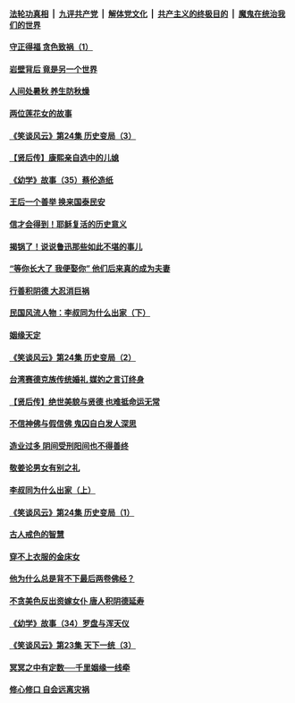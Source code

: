 ####  [法轮功真相](../../../../basic/blob/master/README.md?t=08231813) &nbsp;|&nbsp; [九评共产党](../../../../9ping.md/blob/master/README.md?t=08231813) &nbsp;|&nbsp; [解体党文化](../../../../jtdwh.md/blob/master/README.md?t=08231813)  &nbsp;|&nbsp; [共产主义的终极目的](../../../../gczydzjmd.md/blob/master/README.md?t=08231813) &nbsp;|&nbsp; [魔鬼在统治我们的世界](../../../../mgztzwmdsj.md/blob/master/README.md?t=08231813) 

#### [守正得福 贪色致祸（1）](../pages/prog647/a102649899.md?t=08231813) 

#### [岩壁背后 竟是另一个世界](../pages/prog647/a102649840.md?t=08231813) 

#### [人间处暑秋 养生防秋燥](../pages/prog647/a102649790.md?t=08231813) 

#### [两位莲花女的故事](../pages/prog647/a102649127.md?t=08231813) 

#### [《笑谈风云》第24集 历史变局（3）](../pages/prog647/a102649134.md?t=08231813) 

#### [【贤后传】康熙亲自选中的儿媳](../pages/prog647/a102648586.md?t=08231813) 

#### [《幼学》故事（35）蔡伦造纸](../pages/prog647/a102648569.md?t=08231813) 

#### [王后一个善举 换来国泰民安](../pages/prog647/a102648357.md?t=08231813) 

#### [信才会得到！耶稣复活的历史意义](../pages/prog647/a102648280.md?t=08231813) 

#### [揭锅了！说说鲁迅那些如此不堪的事儿](../pages/prog647/a102647672.md?t=08231813) 

#### [“等你长大了 我便娶你” 他们后来真的成为夫妻](../pages/prog647/a102647657.md?t=08231813) 

#### [行善积阴德 大忍消巨祸](../pages/prog647/a102647644.md?t=08231813) 

#### [民国风流人物：李叔同为什么出家（下）](../pages/prog647/a102647636.md?t=08231813) 

#### [姻缘天定](../pages/prog647/a102646895.md?t=08231813) 

#### [《笑谈风云》第24集 历史变局（2）](../pages/prog647/a102646879.md?t=08231813) 

#### [台湾赛德克族传统婚礼 媒妁之言订终身](../pages/prog647/a102646649.md?t=08231813) 

#### [【贤后传】绝世美貌与贤德 也难抵命运无常](../pages/prog647/a102646047.md?t=08231813) 

#### [不信神佛与假信佛 鬼囚自白发人深思](../pages/prog647/a102646033.md?t=08231813) 

#### [造业过多 阴间受刑阳间也不得善终](../pages/prog647/a102646010.md?t=08231813) 

#### [敬姜论男女有别之礼](../pages/prog647/a102645258.md?t=08231813) 

#### [李叔同为什么出家（上）](../pages/prog647/a102645242.md?t=08231813) 

#### [《笑谈风云》第24集 历史变局（1）](../pages/prog647/a102645211.md?t=08231813) 

#### [古人戒色的智慧](../pages/prog647/a102644639.md?t=08231813) 

#### [穿不上衣服的金床女](../pages/prog647/a102644620.md?t=08231813) 

#### [他为什么总是背不下最后两卷佛经？](../pages/prog647/a102644587.md?t=08231813) 

#### [不贪美色反出资嫁女仆 唐人积阴德延寿](../pages/prog647/a102643957.md?t=08231813) 

#### [《幼学》故事（34）罗盘与浑天仪](../pages/prog647/a102643951.md?t=08231813) 

#### [《笑谈风云》第23集 天下一统（3）](../pages/prog647/a102643937.md?t=08231813) 

#### [冥冥之中有定数──千里姻缘一线牵](../pages/prog647/a102643074.md?t=08231813) 

#### [修心修口 自会远离灾祸](../pages/prog647/a102643036.md?t=08231813) 

